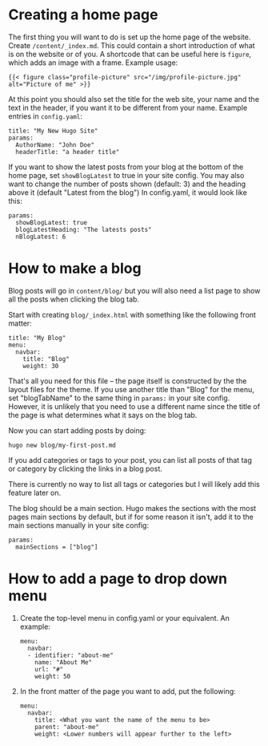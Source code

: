 # Creating a home page

The first thing you will want to do is set up the home page of the 
website. Create `/content/_index.md`. This could contain a short 
introduction of what is on the website or of you. A shortcode that can 
be useful here is `figure`, which adds an image with a frame. Example 
usage:

```
{{< figure class="profile-picture" src="/img/profile-picture.jpg" 
alt="Picture of me" >}}
```

At this point you should also set the title for the web site, your name 
and the text in the header, if you want it to be different from your 
name. Example entries in `config.yaml`:

```
title: "My New Hugo Site"
params:
  AuthorName: "John Doe"
  headerTitle: "a header title"
```

If you want to show the latest posts from your blog at the bottom of the 
home page, set `showBlogLatest` to true in your site config. You may 
also want to change the number of posts shown (default: 3) and the 
heading above it (default "Latest from the blog") In config.yaml, it 
would look like this:

```
params:
  showBlogLatest: true
  blogLatestHeading: "The latests posts"
  nBlogLatest: 6
```

# How to make a blog

Blog posts will go in `content/blog/` but you will also need a list page 
to show all the posts when clicking the blog tab.

Start with creating `blog/_index.html` with something like the following 
front matter:

```
title: "My Blog"
menu:
  navbar:
    title: "Blog"
    weight: 30
```

That's all you need for this file – the page itself is constructed by 
the the layout files for the theme. If you use another title than "Blog" 
for the menu, set "blogTabName" to the same thing in `params:` in your 
site config. However, it is unlikely that you need to use a different 
name since the title of the page is what determines what it says on the 
blog tab.

Now you can start adding posts by doing:

```
hugo new blog/my-first-post.md
```

If you add categories or tags to your post, you can list all posts of 
that tag or category by clicking the links in a blog post.

There is currently no way to list all tags or categories but I will 
likely add this feature later on.

The blog should be a main section. Hugo makes the sections with the most 
pages main sections by default, but if for some reason it isn't, add it 
to the main sections manually in your site config:

```
params:
  mainSections = ["blog"]
```

# How to add a page to drop down menu

1.  Create the top-level menu in config.yaml or your equivalent. An 
    example:

    ```
    menu:
      navbar:
      - identifier: "about-me"
        name: "About Me"
        url: "#"
        weight: 50
    ```

2.  In the front matter of the page you want to add, put the following:

    ```
    menu:
      navbar:
        title: <What you want the name of the menu to be>
        parent: "about-me"
        weight: <Lower numbers will appear further to the left>
    ```
